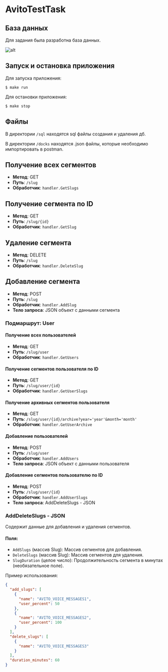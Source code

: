 # AvitoTestTask

## База данных

Для задания была разработна база данных.

![alt](https://i.imgur.com/V9HOOco.png)

## Запуск и остановка приложения

Для запуска приложения:

```
$ make run
```

Для остановки приложения:
```
$ make stop
```

## Файлы

В директории ```/sql``` находятся sql файлы создания и удаления дб.

В директории ```/docks``` находятся .json файлы, которые необходимо импортировать в postman.

## Получение всех сегментов

- **Метод**: GET
- **Путь**: `/slug`
- **Обработчик**: `handler.GetSlugs`

## Получение сегмента по ID

- **Метод**: GET
- **Путь**: `/slug/{id}`
- **Обработчик**: `handler.GetSlug`

## Удаление сегмента

- **Метод**: DELETE
- **Путь**: `/slug`
- **Обработчик**: `handler.DeleteSlug`

## Добавление сегмента

- **Метод**: POST
- **Путь**: `/slug`
- **Обработчик**: `handler.AddSlug`
- **Тело запроса**: JSON объект с данными сегмента

### Подмаршрут: User

#### Получение всех пользователей

- **Метод**: GET
- **Путь**: `/slug/user`
- **Обработчик**: `handler.GetUsers`

#### Получение сегментов пользователя по ID

- **Метод**: GET
- **Путь**: `/slug/user/{id}`
- **Обработчик**: `handler.GetUserSlugs`

#### Получение архивных сегментов пользователя

- **Метод**: GET
- **Путь**: `/slug/user/{id}/archive?year='year'&month='month'`
- **Обработчик**: `handler.GetUserArchive`


#### Добавление пользователей

- **Метод**: POST
- **Путь**: `/slug/user`
- **Обработчик**: `handler.AddUsers`
- **Тело запроса**: JSON объект с данными пользователя

#### Добавление сегментов пользователю по ID

- **Метод**: POST
- **Путь**: `/slug/user/{id}`
- **Обработчик**: `handler.AddUserSlugs`
- **Тело запроса**: AddDeleteSlugs - JSON


### AddDeleteSlugs - JSON

Содержит данные для добавления и удаления сегментов.

#### Поля:

- `AddSlugs` (массив Slug): Массив сегментов для добавления.
- `DeleteSlugs` (массив Slug): Массив сегментов для удаления.
- `SlugDuration` (целое число): Продолжительность сегмента в минутах (необязательное поле).

Пример использования:

```json
{
  "add_slugs": [
    {
      "name": "AVITO_VOICE_MESSAGES1",
      "user_percent": 50
    },
    {
      "name": "AVITO_VOICE_MESSAGES2",
      "user_percent": 100
    }
  ],
  "delete_slugs": [
    {
      "name": "AVITO_VOICE_MESSAGES3"
    }
  ],
  "duration_minutes": 60
}
